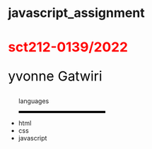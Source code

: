 # javascript_assignment
<h1 style ="font-size : 30px; color: red;">sct212-0139/2022</h1>
<p style="font-size : 30px; color:black;">yvonne Gatwiri</p>
<ul>
  <p>languages</p>
  <hr style="width: 40%; border: 2px solid black;">
  <li>html</li>
  <li>css</li>
  <li>javascript</li>
</ul>

